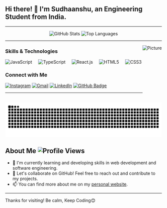

<h2 align="left">Hi there! 👋 I'm Sudhaanshu, an Engineering Student from India.</h2>

---

<div align="center">
  <img src="https://github-readme-stats.vercel.app/api?username=Sudhaanshuu&hide_title=false&hide_rank=false&show_icons=true&include_all_commits=true&count_private=true&disable_animations=false&theme=dracula&locale=en&hide_border=false" height="150" alt="GitHub Stats" />
  
  <img src="https://github-readme-stats.vercel.app/api/top-langs/?username=Sudhaanshuu&layout=compact&langs_count=5&card_width=320&theme=dracula&hide_border=false" height="150" alt="Top Languages" />
</div>

---

<img align="right" height="180" src="https://media.giphy.com/media/unxCGmTuBvwo2djRLA/giphy.gif" alt="Picture" />



### Skills & Technologies

<div align="left">
  <img src="https://cdn.jsdelivr.net/gh/devicons/devicon/icons/javascript/javascript-original.svg" height="30" alt="JavaScript" />
  <img width="12" />
  <img src="https://cdn.jsdelivr.net/gh/devicons/devicon/icons/typescript/typescript-original.svg" height="30" alt="TypeScript" />
  <img width="12" />
  <img src="https://cdn.jsdelivr.net/gh/devicons/devicon/icons/react/react-original.svg" height="30" alt="React.js" />
  <img width="12" />
  <img src="https://cdn.jsdelivr.net/gh/devicons/devicon/icons/html5/html5-original.svg" height="30" alt="HTML5" />
  <img width="12" />
  <img src="https://cdn.jsdelivr.net/gh/devicons/devicon/icons/css3/css3-original.svg" height="30" alt="CSS3" />
</div>

### Connect with Me

<div align="left">
  <a href="https://www.instagram.com/sudhan.shuu/"><img src="https://img.shields.io/static/v1?message=Instagram&logo=instagram&label=&color=E4405F&logoColor=white&labelColor=&style=for-the-badge" height="35" alt="Instagram" /></a>
  <a href="mailto:sudhanshuu@gmail.com"><img src="https://img.shields.io/static/v1?message=Gmail&logo=gmail&label=&color=D14836&logoColor=white&labelColor=&style=for-the-badge" height="35" alt="Gmail" /></a>
  <a href="https://www.linkedin.com/in/sudhanshuu/"><img src="https://img.shields.io/static/v1?message=LinkedIn&logo=linkedin&label=&color=0077B5&logoColor=white&labelColor=&style=for-the-badge" height="35" alt="LinkedIn" /></a>
  <a href="https://github.com/sudhaanshuu/sudhaanshuu"><img src="https://img.shields.io/badge/GitHub-%2312100E?style=for-the-badge&logo=github&logoColor=white&labelColor=&style=for-the-badge" height="35" alt="GitHub Badge"/></a>
</div>

---

<br clear="both">

<img src="https://raw.githubusercontent.com/Sudhaanshuu/Sudhaanshuu/output/snake.svg" alt="Snake Animation" />


## About Me ![Profile Views](https://komarev.com/ghpvc/?username=sudhaanshuu&color=orange)

- 🌱 I'm currently learning and developing skills in web development and software engineering.
- 💬 Let's collaborate on GitHub! Feel free to reach out and contribute to my projects.
- 📫 You can find more about me on my [personal website](https://sudhanshuuu.netlify.app/).




---

Thanks for visiting! Be calm, Keep Coding😊
